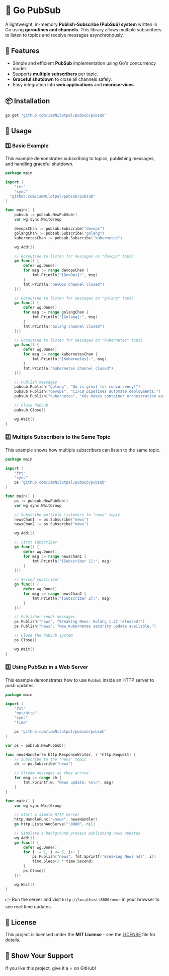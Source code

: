 # 📢 Go PubSub

A lightweight, in-memory **Publish-Subscribe (PubSub) system** written in Go
using **goroutines and channels**. This library allows multiple subscribers to
listen to topics and receive messages asynchronously.

## 🚀 Features

- Simple and efficient **PubSub** implementation using Go's concurrency model.
- Supports **multiple subscribers** per topic.
- **Graceful shutdown** to close all channels safely.
- Easy integration into **web applications** and **microservices**.

## 📦 Installation

```sh
go get "github.com/iamNilotpal/pubsub/pubsub"
```

## 📖 Usage

### **1️⃣ Basic Example**

This example demonstrates subscribing to topics, publishing messages, and
handling graceful shutdown.

```go
package main

import (
	"fmt"
	"sync"
  "github.com/iamNilotpal/pubsub/pubsub"
)

func main() {
	pubsub := pubsub.NewPubSub()
	var wg sync.WaitGroup

	devopsChan := pubsub.Subscribe("devops")
	golangChan := pubsub.Subscribe("golang")
	kubernetesChan := pubsub.Subscribe("kubernetes")

	wg.Add(3)

	// Goroutine to listen for messages on "devops" topic
	go func() {
		defer wg.Done()
		for msg := range devopsChan {
			fmt.Println("[DevOps]:", msg)
		}
		fmt.Println("DevOps channel closed")
	}()

	// Goroutine to listen for messages on "golang" topic
	go func() {
		defer wg.Done()
		for msg := range golangChan {
			fmt.Println("[Golang]:", msg)
		}
		fmt.Println("Golang channel closed")
	}()

	// Goroutine to listen for messages on "kubernetes" topic
	go func() {
		defer wg.Done()
		for msg := range kubernetesChan {
			fmt.Println("[Kubernetes]:", msg)
		}
		fmt.Println("Kubernetes channel closed")
	}()

	// Publish messages
	pubsub.Publish("golang", "Go is great for concurrency!")
	pubsub.Publish("devops", "CI/CD pipelines automate deployments.")
	pubsub.Publish("kubernetes", "K8s makes container orchestration easy.")

	// Close PubSub
	pubsub.Close()

	wg.Wait()
}
```

### **2️⃣ Multiple Subscribers to the Same Topic**

This example shows how multiple subscribers can listen to the same topic.

```go
package main

import (
	"fmt"
	"sync"
	ps "github.com/iamNilotpal/pubsub/pubsub"
)

func main() {
	ps := pubsub.NewPubSub()
	var wg sync.WaitGroup

	// Subscribe multiple listeners to "news" topic
	newsChan1 := ps.Subscribe("news")
	newsChan2 := ps.Subscribe("news")

	wg.Add(2)

	// First subscriber
	go func() {
		defer wg.Done()
		for msg := range newsChan1 {
			fmt.Println("[Subscriber 1]:", msg)
		}
	}()

	// Second subscriber
	go func() {
		defer wg.Done()
		for msg := range newsChan2 {
			fmt.Println("[Subscriber 2]:", msg)
		}
	}()

	// Publisher sends messages
	ps.Publish("news", "Breaking News: Golang 1.22 released!")
	ps.Publish("news", "New Kubernetes security update available.")

	// Close the PubSub system
	ps.Close()

	wg.Wait()
}
```

### **3️⃣ Using PubSub in a Web Server**

This example demonstrates how to use `PubSub` inside an HTTP server to push
updates.

```go
package main

import (
	"fmt"
	"net/http"
	"sync"
	"time"

	ps "github.com/iamNilotpal/pubsub/pubsub"
)

var ps = pubsub.NewPubSub()

func newsHandler(w http.ResponseWriter, r *http.Request) {
	// Subscribe to the "news" topic
	ch := ps.Subscribe("news")

	// Stream messages as they arrive
	for msg := range ch {
		fmt.Fprintf(w, "News update: %s\n", msg)
	}
}

func main() {
	var wg sync.WaitGroup

	// Start a simple HTTP server
	http.HandleFunc("/news", newsHandler)
	go http.ListenAndServe(":8080", nil)

	// Simulate a background process publishing news updates
	wg.Add(1)
	go func() {
		defer wg.Done()
		for i := 1; i <= 5; i++ {
			ps.Publish("news", fmt.Sprintf("Breaking News %d!", i))
			time.Sleep(2 * time.Second)
		}
		ps.Close()
	}()

	wg.Wait()
}
```

👉 Run the server and visit `http://localhost:8080/news` in your browser to see
real-time updates.

## 📝 License

This project is licensed under the **MIT License** - see the [LICENSE](LICENSE)
file for details.

## 🌟 Show Your Support

If you like this project, give it a ⭐ on GitHub!
